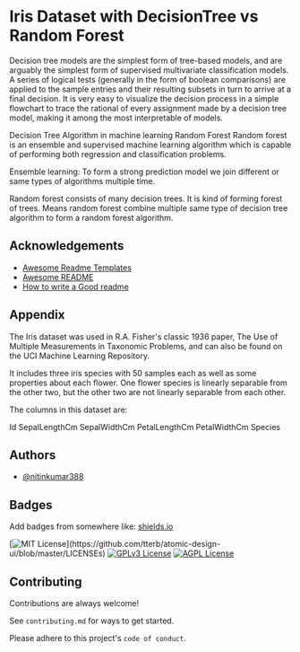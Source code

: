 
# Iris Dataset with DecisionTree vs Random Forest

Decision tree models are the simplest form of tree-based models, and are arguably the simplest form of supervised multivariate classification models. A series of logical tests (generally in the form of boolean comparisons) are applied to the sample entries and their resulting subsets in turn to arrive at a final decision. It is very easy to visualize the decision process in a simple flowchart to trace the rational of every assignment made by a decision tree model, making it among the most interpretable of models.


Decision Tree Algorithm in machine learning 
Random Forest 
Random forest is an ensemble and supervised  machine learning algorithm which is capable of performing both regression and classification problems.

Ensemble learning: To form a strong prediction model we  join different or same types of algorithms multiple time. 

Random forest consists of many decision trees. It is kind of forming forest of trees. Means random forest combine multiple same type of decision tree algorithm to form a random forest algorithm.


## Acknowledgements

 - [Awesome Readme Templates](https://awesomeopensource.com/project/elangosundar/awesome-README-templates)
 - [Awesome README](https://github.com/matiassingers/awesome-readme)
 - [How to write a Good readme](https://bulldogjob.com/news/449-how-to-write-a-good-readme-for-your-github-project)

  
## Appendix

The Iris dataset was used in R.A. Fisher's classic 1936 paper, The Use of Multiple Measurements in Taxonomic Problems, and can also be found on the UCI Machine Learning Repository.

It includes three iris species with 50 samples each as well as some properties about each flower. One flower species is linearly separable from the other two, but the other two are not linearly separable from each other.

The columns in this dataset are:

Id
SepalLengthCm
SepalWidthCm
PetalLengthCm
PetalWidthCm
Species

  
## Authors

- [@nitinkumar388](https://github.com/nitinkumar388)

  
## Badges

Add badges from somewhere like: [shields.io](https://shields.io/)

[![MIT License](https://img.shields.io/apm/l/atomic-design-ui.svg?)](https://github.com/tterb/atomic-design-ui/blob/master/LICENSEs)
[![GPLv3 License](https://img.shields.io/badge/License-GPL%20v3-yellow.svg)](https://opensource.org/licenses/)
[![AGPL License](https://img.shields.io/badge/license-AGPL-blue.svg)](http://www.gnu.org/licenses/agpl-3.0)

  
## Contributing

Contributions are always welcome!

See `contributing.md` for ways to get started.

Please adhere to this project's `code of conduct`.

  
